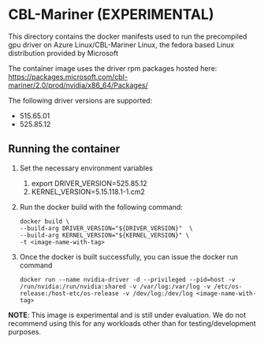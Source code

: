 # CBL-Mariner (EXPERIMENTAL)

This directory contains the docker manifests used to run the precompiled gpu driver on Azure Linux/CBL-Mariner Linux,
the fedora based Linux distribution provided by Microsoft

The container image uses the driver rpm packages hosted here: https://packages.microsoft.com/cbl-mariner/2.0/prod/nvidia/x86_64/Packages/ 

The following driver versions are supported:

- 515.65.01
- 525.85.12

## Running the container

1. Set the necessary environment variables
   1. export DRIVER_VERSION=525.85.12
   2. KERNEL_VERSION=5.15.118.1-1.cm2

2. Run the docker build with the following command:
   ```
   docker build \
   --build-arg DRIVER_VERSION="${DRIVER_VERSION}"  \
   --build-arg KERNEL_VERSION="${KERNEL_VERSION}" \
   -t <image-name-with-tag>
   ```

3. Once the docker is built successfully, you can issue the docker run command
    ```
   docker run --name nvidia-driver -d --privileged --pid=host -v /run/nvidia:/run/nvidia:shared -v /var/log:/var/log -v /etc/os-release:/host-etc/os-release -v /dev/log:/dev/log <image-name-with-tag>
   ```

**NOTE**: This image is experimental and is still under evaluation. We do not recommend using this for any workloads other than for
testing/development purposes.

